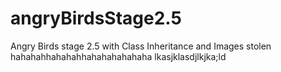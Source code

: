 # angryBirdsStage2.5
Angry Birds stage 2.5 with Class Inheritance and Images stolen hahahahhahahahhahahahahahaha lkasjklasdjlkjka;ld

